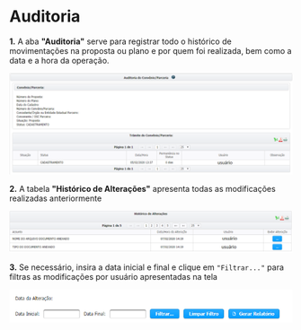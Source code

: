 # Auditoria

**1.** A aba **"Auditoria"** serve para registrar todo o histórico de movimentações na proposta ou plano e por quem foi realizada, bem como a data e a hora da operação.

![](<../../../.gitbook/assets/image (167).png>)

**2.** A tabela **"Histórico de Alterações"** apresenta todas as modificações realizadas anteriormente

![](<../../../.gitbook/assets/image (11).png>)

**3.** Se necessário, insira a data inicial e final e clique em `"Filtrar..."` para filtras as modificações por usuário apresentadas na tela

![](<../../../.gitbook/assets/image (5).png>)
